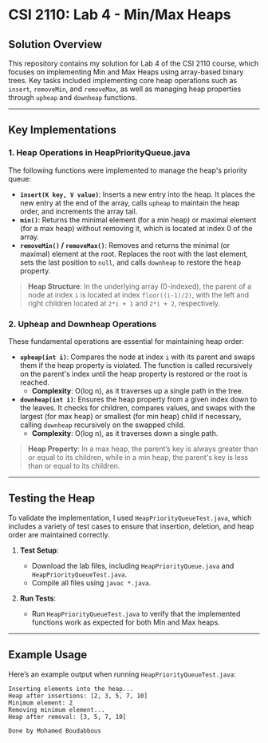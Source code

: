 # CSI 2110: Lab 4 - Min/Max Heaps

## Solution Overview

This repository contains my solution for Lab 4 of the CSI 2110 course, which focuses on implementing Min and Max Heaps using array-based binary trees. Key tasks included implementing core heap operations such as `insert`, `removeMin`, and `removeMax`, as well as managing heap properties through `upheap` and `downheap` functions.

---

## Key Implementations

### 1. Heap Operations in HeapPriorityQueue.java
The following functions were implemented to manage the heap's priority queue:

- **`insert(K key, V value)`**: Inserts a new entry into the heap. It places the new entry at the end of the array, calls `upheap` to maintain the heap order, and increments the array tail.
- **`min()`**: Returns the minimal element (for a min heap) or maximal element (for a max heap) without removing it, which is located at index 0 of the array.
- **`removeMin()` / `removeMax()`**: Removes and returns the minimal (or maximal) element at the root. Replaces the root with the last element, sets the last position to `null`, and calls `downheap` to restore the heap property.

> **Heap Structure**: In the underlying array (0-indexed), the parent of a node at index `i` is located at index `floor((i-1)/2)`, with the left and right children located at `2*i + 1` and `2*i + 2`, respectively.

### 2. Upheap and Downheap Operations
These fundamental operations are essential for maintaining heap order:

- **`upheap(int i)`**: Compares the node at index `i` with its parent and swaps them if the heap property is violated. The function is called recursively on the parent's index until the heap property is restored or the root is reached.
  - **Complexity**: O(log n), as it traverses up a single path in the tree.
- **`downheap(int i)`**: Ensures the heap property from a given index down to the leaves. It checks for children, compares values, and swaps with the largest (for max heap) or smallest (for min heap) child if necessary, calling `downheap` recursively on the swapped child.
  - **Complexity**: O(log n), as it traverses down a single path.

> **Heap Property**: In a max heap, the parent’s key is always greater than or equal to its children, while in a min heap, the parent's key is less than or equal to its children.

---

## Testing the Heap
To validate the implementation, I used `HeapPriorityQueueTest.java`, which includes a variety of test cases to ensure that insertion, deletion, and heap order are maintained correctly. 

1. **Test Setup**:
   - Download the lab files, including `HeapPriorityQueue.java` and `HeapPriorityQueueTest.java`.
   - Compile all files using `javac *.java`.

2. **Run Tests**:
   - Run `HeapPriorityQueueTest.java` to verify that the implemented functions work as expected for both Min and Max heaps.

---

## Example Usage

Here’s an example output when running `HeapPriorityQueueTest.java`:

```plaintext
Inserting elements into the heap...
Heap after insertions: [2, 3, 5, 7, 10]
Minimum element: 2
Removing minimum element...
Heap after removal: [3, 5, 7, 10]

Done by Mohamed Boudabbous
